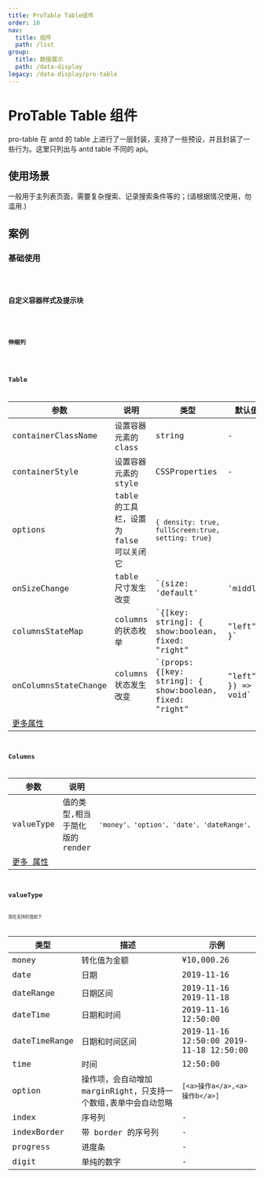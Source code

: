 ```yaml
---
title: ProTable Table组件
order: 10
nav:
  title: 组件
  path: /list
group:
  title: 数据展示
  path: /data-display
legacy: /data-display/pro-table
---
```


# ProTable Table 组件

pro-table 在 antd 的 table 上进行了一层封装，支持了一些预设，并且封装了一些行为。这里只列出与 antd table 不同的 api。

## 使用场景

一般用于主列表页面，需要复杂搜索、记录搜索条件等的；(请根据情况使用，勿滥用.)

## 案例

### 基础使用

<code src="./demo/base.tsx" />

### 自定义容器样式及提示块

<code src="./demo/demo2.tsx" />

### 伸缩列

<code src="./demo/demo3.tsx" />

## Table

| 参数                                                     | 说明                                    | 类型                                                                        | 默认值 |
| -------------------------------------------------------- | --------------------------------------- | --------------------------------------------------------------------------- | ------ |
| containerClassName                                       | 设置容器元素的 class                    | string                                                                      | -      |
| containerStyle                                           | 设置容器元素的 style                    | CSSProperties                                                               | -      |
| options                                                  | table 的工具栏，设置为 false 可以关闭它 | `{ density: true, fullScreen:true, setting: true}`                          |
| onSizeChange                                             | table 尺寸发生改变                      | `(size: 'default' | 'middle' | 'small' | undefined) => void`                | -      |
| columnsStateMap                                          | columns 的状态枚举                      | `{[key: string]: { show:boolean, fixed: "right"|"left"} }`                  | -      |
| onColumnsStateChange                                     | columns 状态发生改变                    | `(props: {[key: string]: { show:boolean, fixed: "right"|"left"} }) => void` | -      |
| [更多属性 ](https://ant.design/components/table-cn/#API) |                                         |                                                                             |        |

## Columns

| 参数                                                         | 说明                           | 类型                                                                                                                       | 默认值 |
| ------------------------------------------------------------ | ------------------------------ | -------------------------------------------------------------------------------------------------------------------------- | ------ |
| valueType                                                    | 值的类型,相当于简化版的 render | `'money'、'option'、'date'、'dateRange'、'dateTime'、'dateTimeRange'、'time'、'index'、'indexBorder'、'progress'、'digit'` | 'text' |
| [更多 属性 ](https://ant.design/components/table-cn/#Column) |                                |

## valueType

现在支持的值如下

| 类型          | 描述                                                            | 示例                                    |
| ------------- | --------------------------------------------------------------- | --------------------------------------- |
| money         | 转化值为金额                                                    | ¥10,000.26                              |
| date          | 日期                                                            | 2019-11-16                              |
| dateRange     | 日期区间                                                        | 2019-11-16 2019-11-18                   |
| dateTime      | 日期和时间                                                      | 2019-11-16 12:50:00                     |
| dateTimeRange | 日期和时间区间                                                  | 2019-11-16 12:50:00 2019-11-18 12:50:00 |
| time          | 时间                                                            | 12:50:00                                |
| option        | 操作项，会自动增加 marginRight，只支持一个数组,表单中会自动忽略 | `[<a>操作a</a>,<a>操作b</a>]`           |
| index         | 序号列                                                          | -                                       |
| indexBorder   | 带 border 的序号列                                              | -                                       |
| progress      | 进度条                                                          | -                                       |
| digit         | 单纯的数字                                                      | -                                       |
